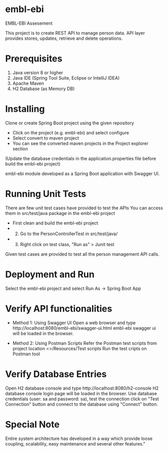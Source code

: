 # embl-ebi
EMBL-EBI Assesement

This project is to create REST API to manage person data. API layer provides stores, updates, retrieve and delete operations.

# Prerequisites
1. Java version 8 or higher
2. Java IDE (Spring Tool Suite, Eclipse or IntelliJ IDEA)
3. Apache Maven
4. H2 Database (as Memory DB)

# Installing
Clone or create Spring Boot project using the given repository

* Click on the project (e.g. embl-ebi) and select configure
* Select convert to maven project
* You can see the converted maven projects in the Project explorer section

(Update the database credentials in the application.properties file before build the embl-ebi project)

embl-ebi module developed as a Spring Boot application with Swagger UI.

# Running Unit Tests
There are few unit test cases have provided to test the APIs
You can access them in src/test/java package in the embl-ebi project

* First clean and build the embl-ebi project
* 2. Go to the PersonControllerTest in src/test/java/
* 3. Right click on test class, "Run as" > Junit test

Given test cases are provided to test all the person management API calls.

# Deployment and Run
Select the embl-ebi project and select Run As -> Spring Boot App

# Verify API functionalities
* Method 1: Using Swagger UI
Open a web browser and type http://localhost:8080/embl-ebi/swagger-ui.html 
embl-ebi swagger ui will be loaded in the browser.

* Method 2: Using Postman Scripts
Refer the Postman test scripts from project location <<Project-root>>/Resources/Test scripts
Run the test cripts on Postman tool
    
# Verify Database Entries
Open H2 database console and type http://localhost:8080/h2-console
H2 database console login page will be loaded in the browser.
Use database credentials (user: sa and password: sa), test the connection click on "Test Connection" button and connect to the database using "Connect" button.

# Special Note
Entire system architecture has developed in a way which provide loose coupling, scalability, easy maintenance and several other features."
